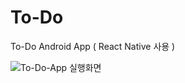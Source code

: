 # To-Do
To-Do Android App ( React Native 사용 )

![To-Do-App 실행화면](https://user-images.githubusercontent.com/34496191/113173865-ca29af80-9284-11eb-961f-d75ac011a391.jpg)
